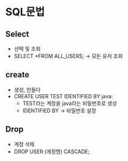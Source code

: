 # SQL문법

## Select
- 선택 및 조회
- SELECT *FROM ALL_USERS; -> 모든 유저 조회

## create
- 생성, 만들다
- CREATE USER TEST IDENTIFIED BY java:
    + TEST라는 계정을 java라는 비밀번호로 생성
    + IDENTIFIED BY -> 비밀번호 설정

## Drop
- 계정 삭제
- DROP USER (계정명) CASCADE;